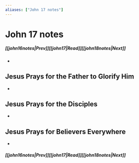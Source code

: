 ```yaml
---
aliases: ["John 17 notes"]
---
```

# John 17 notes
##### <span class=arrow-left></span>[[john16notes|Prev]]<span class=navigation-separator></span>[[john17|Read]]<span class=navigation-separator></span>[[john18notes|Next]]<span class=arrow-right></span>
- 
## Jesus Prays for the Father to Glorify Him
- 
## Jesus Prays for the Disciples
- 
## Jesus Prays for Believers Everywhere
- 
##### <span class=arrow-left></span>[[john16notes|Prev]]<span class=navigation-separator></span>[[john17|Read]]<span class=navigation-separator></span>[[john18notes|Next]]<span class=arrow-right></span>